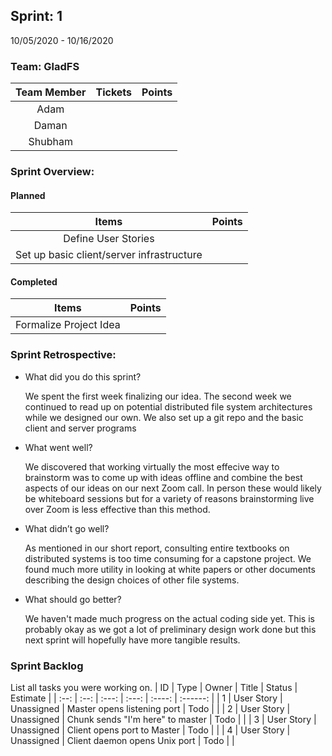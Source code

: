 ## Sprint: 1
10/05/2020 - 10/16/2020

### Team: GladFS
| Team Member | Tickets | Points |
|    :---:    |  :---:  | :----: |
| Adam        |  |  |
| Daman       |  |  |
| Shubham     |  |  |

### Sprint Overview:
#### Planned
| Items | Points |
| :---: | :----: |
| Define User Stories |  |
| Set up basic client/server infrastructure | |
#### Completed
| Items | Points |
| :---: | :----: |
| Formalize Project Idea |  |

### Sprint Retrospective:
* What did you do this sprint?

  We spent the first week finalizing our idea. The second week we continued to read up on potential distributed file system architectures while we designed our own. We also set up a git repo and the basic client and server programs
* What went well?

  We discovered that working virtually the most effecive way to brainstorm was to come up with ideas offline and combine the best aspects of our ideas on our next Zoom call. In person these would likely be whiteboard sessions but for a variety of reasons brainstorming live over Zoom is less effective than this method.
  
* What didn’t go well?

  As mentioned in our short report, consulting entire textbooks on distributed systems is too time consuming for a capstone project. We found much more utility in looking at white papers or other documents describing the design choices of other file systems.
* What should go better?

  We haven't made much progress on the actual coding side yet. This is probably okay as we got a lot of preliminary design work done but this next sprint will hopefully have more tangible results. 

### Sprint Backlog
List all tasks you were working on.
|  ID  | Type | Owner | Title | Status | Estimate |
| :--: | :--: | :---: | :---: | :----: | :------: |
| 1 | User Story | Unassigned | Master opens listening port | Todo |  |
| 2 | User Story | Unassigned | Chunk sends "I'm here" to master | Todo |  |
| 3 | User Story | Unassigned | Client opens port to Master | Todo |  |
| 4 | User Story | Unassigned | Client daemon opens Unix port | Todo |  |
